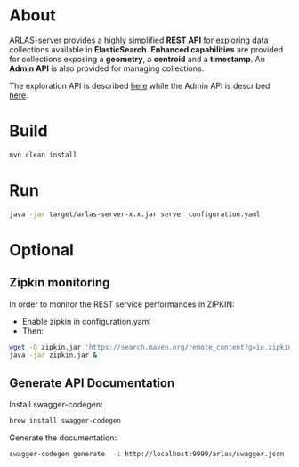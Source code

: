 # About

ARLAS-server provides a highly simplified **REST API** for exploring data collections available in **ElasticSearch**. 
**Enhanced capabilities** are provided for collections exposing a **geometry**, a **centroid** and a **timestamp**. An **Admin API** is also provided for managing collections.

The exploration API is described [here](doc/api/API-definition.md) while the  Admin API is described [here](doc/api/API-Admin-definition.md).

# Build

```sh
mvn clean install
```


# Run
```sh
java -jar target/arlas-server-x.x.jar server configuration.yaml
```

# Optional

## Zipkin monitoring
In order to monitor the REST service performances in ZIPKIN:
- Enable zipkin in configuration.yaml
- Then:

```sh
wget -O zipkin.jar 'https://search.maven.org/remote_content?g=io.zipkin.java&a=zipkin-server&v=LATEST&c=exec'
java -jar zipkin.jar &
```

## Generate API Documentation

Install swagger-codegen:
```sh
brew install swagger-codegen
```

Generate the documentation:
```sh
swagger-codegen generate  -i http://localhost:9999/arlas/swagger.json  -l html2 -o doc/api/html/
```

